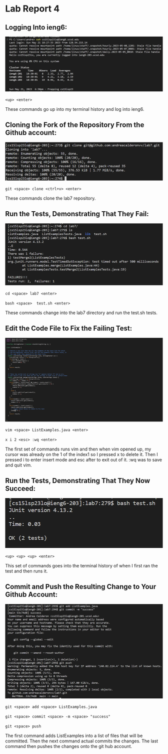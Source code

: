 # Lab Report 4

## Logging Into ieng6:

![Step 1](step1)

`<up> <enter>`

These commands go up into my terminal history and log into ieng6.
  
## Cloning the Fork of the Repository From the Github account:
  
![Step 2](step2)
  
`git <space> clone <ctrl+v> <enter>`

These commands clone the lab7 repository.

## Run the Tests, Demonstrating That They Fail:

![Step 3](step3)

`cd <space> lab7 <enter>`

`bash <space>  test.sh <enter>`

These commands change into the lab7 directory and run the test.sh tests.

## Edit the Code File to Fix the Failing Test:

![Step 4](step4)

`vim <space> ListExamples.java <enter>`

`x i 2 <esc> :wq <enter>`

The first set of commands runs vim and then when vim opened up, my cursor was already on the 1 of the index1 so I pressed x to delete it. Then I pressed i to enter insert mode and esc after to exit out of it. :wq was to save and quit vim.

## Run the Tests, Demonstrating That They Now Succeed:

![Step 5](step5)

`<up> <up> <up> <enter>`

This set of commands goes into the terminal history of when I first ran the test and then runs it.

## Commit and Push the Resulting Change to Your Github Account:

![Step 6](step6)

`git <space> add <space> ListExamples.java`

`git <space> commit <space> -m <space> "success"`

`git <space> push`

The first command adds ListExamples into a list of files that will be committed. Then the next command actual commits the changes. The last command then pushes the changes onto the git hub account.


